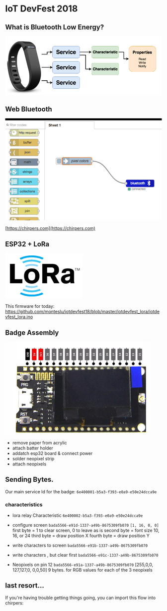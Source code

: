 # IoT DevFest 2018



## What is Bluetooth Low Energy?

![screenshot](BLE_diagram.png)



## Web Bluetooth


![screenshot](chirpers.png)

[https://chirpers.com](https://chirpers.com)


## ESP32 + LoRa

![screenshot](lora.png)

This firmware for today:  https://github.com/monteslu/iotdevfest18/blob/master/iotdevfest_lora/iotdevfest_lora.ino


## Badge Assembly

![screenshot](esp32.jpg)

* remove paper from acrylic
* attach batter holder
* addatch esp32 board & connect power
* solder neopixel strip
* attach neopixels




## Sending Bytes.


Our main service Id for the badge: `6e400001-b5a3-f393-e0a9-e50e24dcca9e`

### characteristics

* lora relay Characteristic `6e400002-b5a3-f393-e0a9-e50e24dcca9e`

* configure screen `bada5566-e91d-1337-a49b-8675309fb070`
  `[1, 16, 0, 0]`
  first byte = 1 to clear screen, 0 to leave as is
  second byte = font size 10, 16, or 24
  third byte = draw position X
  fourth byte = draw position Y

* write characters to screen `bada5566-e91b-1337-a49b-8675309fb070`

* write characters , but clear first `bada5566-e91c-1337-a49b-8675309fb070`

* Neopixels on pin 12 `bada5566-e91a-1337-a49b-8675309fb070`
  [255,0,0, 127,127,0, 0,0,50]
  9 bytes.  for RGB values for each of the 3 neopixels




## last resort...

If you're having trouble getting things going, you can import this flow into chirpers:

```javascript

```
